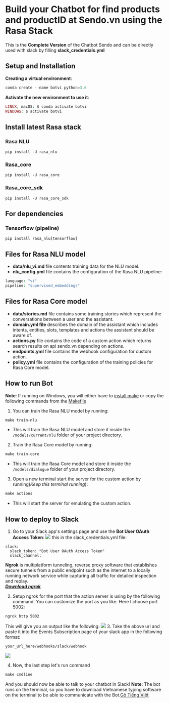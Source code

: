 # Build your Chatbot for find products and productID at Sendo.vn using the Rasa Stack
This is the **Complete Version** of the Chatbot Sendo and can be directly used with slack by filling **slack_credentials.yml**

## Setup and Installation
**Creating a virtual environment**:
```php
conda create --name botvi python=3.6
```
**Activate the new environment to use it**:
```php
LINUX, macOS: $ conda activate botvi
WINDOWS: $ activate botvi
```
## Install latest Rasa stack
### Rasa NLU
`pip install -U rasa_nlu`
### Rasa_core
`pip install -U rasa_core`
### Rasa_core_sdk
`pip install -U rasa_core_sdk`
## For dependencies
### Tensorflow (pipeline)
`pip install rasa_nlu[tensorflow]`
## Files for Rasa NLU model
* **data/nlu_vi.md** file contents training data for the NLU model.
* **nlu_config.yml** file contains the configuration of the Rasa NLU pipeline:
```php
language: "vi"
pipeline: "supervised_embeddings"
```
## Files for Rasa Core model
* **data/stories.md** file contains some training stories which represent the conversations between a user and the assistant.
* **domain.yml file** describes the domain of the assistant which includes intents, entities, slots, templates and actions the assistant should be aware of.
* **actions.py** file contains the code of a custom action which returns search results on api sendo.vn depending on actions.
* **endpoints.yml** file contains the webhook configuration for custom action.
* **policy.yml** file contains the configuration of the training policies for Rasa Core model.
## How to run Bot
**Note**: If running on Windows, you will either have to [install make](http://gnuwin32.sourceforge.net/packages/make.htm) or copy the following commands from the [Makefile](https://github.com/namnguyenduc/BotSendo/blob/master/Makefile)
1. You can train the Rasa NLU model by running:  
```php
make train-nlu
```
+ This will train the Rasa NLU model and store it inside the `/models/current/nlu` folder of your project directory.
2. Train the Rasa Core model by running: 
```php
make train-core
```
+ This will train the Rasa Core model and store it inside the `/models/dialogue` folder of your project directory.
3. Open a new terminal start the server for the custom action by running(*Keep this terminal running*):
```php
make actions
```
+ This will start the server for emulating the custom action.
## How to deploy to Slack
1. Go to your Slack app's settings page and use the **Bot User OAuth Access Token**:
![](https://github.com/namnguyenduc/BotSendo/blob/master/images/bot_token.png)
this in the slack_credentials.yml file:
```
slack:
  slack_token: "Bot User OAuth Access Token"
  slack_channel: 
```
**Ngrok** is multiplatform tunneling, reverse proxy software that establishes secure tunnels from a public endpoint such as the internet to a locally running network service while capturing all traffic for detailed inspection and replay.
<br>[***Download ngrok***](https://ngrok.com/download)

2. Setup ngrok for the port that the action server is using by the following command.
You can customize the port as you like. Here I choose port 5002:
```
ngrok http 5002
```
This will give you an output like the following:
![](https://github.com/namnguyenduc/BotSendo/blob/master/images/Capture.PNG)
3. Take the above url and paste it into the Events Subscription page of your slack app in the following format:
```
your_url_here/webhooks/slack/webhook
```
![](https://github.com/namnguyenduc/BotSendo/blob/master/images/event_subs.png)

4. Now, the last step let's run command 
```php
make cmdline
```
And you should now be able to talk to your chatbot in Slack!
**Note**: The bot runs on the terminal, so you have to download Vietnamese typing software on the terminal to be able to communicate with the Bot.[Gõ Tiếng Việt](https://www.trankynam.com/gotv/)
